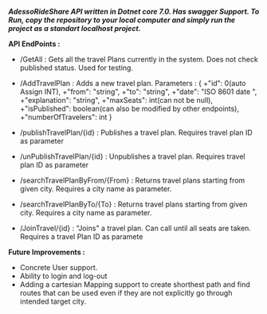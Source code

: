 ***AdessoRideShare API written in Dotnet core 7.0. Has swagger Support. To Run, copy the repository to your local computer and simply run the project as a standart localhost project.***


**API EndPoints :**

+ /GetAll : Gets all the travel Plans currently in the system. Does not check published status. Used for testing.


+ /AddTravelPlan : Adds a new travel plan. 
Parameters : {
  +"id": 0(auto Assign INT), 
  +"from": "string",
  +"to": "string",
  +"date": "ISO 8601 date ", 
  +"explanation": "string",
  +"maxSeats": int(can not be null),
  +"isPublished": boolean(can also be modified by other endpoints),
  +"numberOfTravelers": int
}


 + /publishTravelPlan/{id} : Publishes a travel plan. Requires travel plan ID as parameter


 + /unPublishTravelPlan/{id} : Unpublishes a travel plan. Requires travel plan ID as parameter


 + /searchTravelPlanByFrom/{From} : Returns travel plans starting from given city. Requires a city name as parameter.


 + /searchTravelPlanByTo/{To} : Returns travel plans starting from given city. Requires a city name as parameter.


 + /JoinTravel/{id} : "Joins" a travel plan. Can call until all seats are taken. Requires a travel Plan ID as paramete

**Future Improvements :**

+ Concrete User support. 
+ Ability to login and log-out
+ Adding a cartesian Mapping support to create shorthest path and find routes that can be used even if they are not explicitly go through intended target city.
